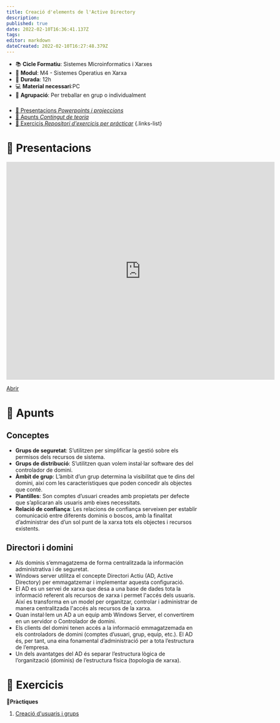 ```yaml
---
title: Creació d'elements de l'Active Directory
description: 
published: true
date: 2022-02-10T16:36:41.137Z
tags: 
editor: markdown
dateCreated: 2022-02-10T16:27:48.379Z
---
```


- :books: **Cicle Formatiu**: Sistemes Microinformatics i Xarxes
- :notebook_with_decorative_cover: **Modul**: M4 - Sistemes Operatius en Xarxa
- :calendar: **Durada**: 12h
- :computer: **Material necessari**:PC
- :busts_in_silhouette: **Agrupació**: Per treballar en grup o individualment

###

- [:cinema: Presentacions *Powerpoints i projeccions*](#presentacions) 
- [:orange_book: Apunts *Contingut de teoria*](#apunts)
- [:pencil: Exercicis *Repositori d'exercicis per prácticar*](#exercicis)
{.links-list}

# :cinema: Presentacions
<p align="center"><iframe src="https://docs.google.com/presentation/d/1PrIC6T45JNhdRQ4DfTV4s4YtsvNIgeMp//embed?start=false&loop=false&delayms=3000" frameborder="0" width="700" height="569" allowfullscreen="true" mozallowfullscreen="true" webkitallowfullscreen="true"></iframe></p>

[Abrir](https://docs.google.com/presentation/d/1PrIC6T45JNhdRQ4DfTV4s4YtsvNIgeMp//pub?start=false&loop=false&delayms=60000)

# :orange_book: Apunts

## Conceptes
- **Grups de seguretat**:  S’utilitzen per simplificar la gestió sobre els permisos dels recursos de sistema.
- **Grups de distribució**: S’utilitzen quan volem instal·lar software des del controlador de domini.
- **Àmbit de grup**: L’àmbit d’un grup determina la visibilitat que te dins del domini, així com les característiques que poden concedir als objectes que conté.
- **Plantilles**: Son comptes d’usuari creades amb propietats per defecte que s’aplicaran als usuaris amb eixes necessitats.
- **Relació de confiança**: Les relacions de confiança serveixen per establir comunicació entre diferents dominis o boscos, amb la finalitat d’administrar des d’un sol punt de la xarxa tots els objectes i recursos existents.

## Directori i domini

- Als dominis s’emmagatzema de forma centralitzada la información administrativa i de seguretat.
- Windows server utilitza el concepte Directori Actiu (AD, Active Directory) per emmagatzemar i implementar aquesta configuració.
- El AD es un servei  de xarxa que desa a una base de dades tota la informació referent als recursos de xarxa i permet l'accés dels usuaris. Així es transforma en un model per organitzar, controlar i administrar de manera centralitzada l'accés als recursos de la xarxa.
- Quan instal·lem un AD a un equip amb Windows Server, el convertirem en un servidor o Controlador de domini.
- Els clients del domini tenen accés a la informació emmagatzemada en els controladors de domini (comptes d’usuari, grup, equip, etc.). El AD és, per tant, una eina fonamental d’administració per a tota l’estructura de l’empresa.
- Un dels avantatges del AD és separar l’estructura lògica de l’organització (dominis) de l’estructura física (topologia de xarxa).


# :pencil: Exercicis
  
  **:busts_in_silhouette:Pràctiques**
  
1.   [Creació d'usuaris i grups](usuaris-i-grups)
